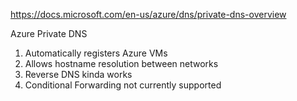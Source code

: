 https://docs.microsoft.com/en-us/azure/dns/private-dns-overview

Azure Private DNS
1. Automatically registers Azure VMs
1. Allows hostname resolution between networks
1. Reverse DNS kinda works
1. Conditional Forwarding not currently supported
